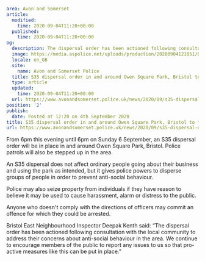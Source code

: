 ```yaml
area: Avon and Somerset
article:
  modified:
    time: 2020-09-04T11:20+00:00
  published:
    time: 2020-09-04T11:20+00:00
og:
  description: The dispersal order has been actioned following consultation with the local community&#8230;
  image: https://media.aspolice.net/uploads/production/20200904121851/Dispersal-Map-Owen-Square-Park-Area.png
  locale: en_GB
  site:
    name: Avon and Somerset Police
  title: S35 dispersal order in and around Owen Square Park, Bristol to take effect this weekend | Avon and Somerset Police
  type: article
  updated:
    time: 2020-09-04T11:20+00:00
  url: https://www.avonandsomerset.police.uk/news/2020/09/s35-dispersal-order-in-and-around-owen-square-park-bristol-to-take-effect-this-weekend/
position: '2'
publish:
  date: Posted at 12:20 on 4th September 2020
title: S35 dispersal order in and around Owen Square Park, Bristol to take effect this weekend | Avon and Somerset Police
url: https://www.avonandsomerset.police.uk/news/2020/09/s35-dispersal-order-in-and-around-owen-square-park-bristol-to-take-effect-this-weekend/
```

From 6pm this evening until 6pm on Sunday 6 September, an S35 dispersal order will be in place in and around Owen Square Park, Bristol. Police patrols will also be stepped up in the area.

An S35 dispersal does not affect ordinary people going about their business and using the park as intended, but it gives police powers to disperse groups of people in order to prevent anti-social behaviour.

Police may also seize property from individuals if they have reason to believe it may be used to cause harassment, alarm or distress to the public.

Anyone who doesn't comply with the directions of officers may commit an offence for which they could be arrested.

Bristol East Neighbourhood Inspector Deepak Kenth said: “The dispersal order has been actioned following consultation with the local community to address their concerns about anti-social behaviour in the area. We continue to encourage members of the public to report any issues to us so that pro-active measures like this can be put in place.”
